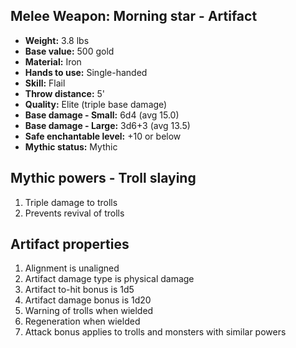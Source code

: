## Melee Weapon: Morning star - Artifact

- **Weight:**       3.8 lbs
- **Base value:**   500 gold
- **Material:**     Iron
- **Hands to use:** Single-handed
- **Skill:**        Flail
- **Throw distance:**         5'
- **Quality:**      Elite (triple base damage)
- **Base damage - Small:**    6d4 (avg 15.0)
- **Base damage - Large:**    3d6+3 (avg 13.5)
- **Safe enchantable level:** +10 or below
- **Mythic status:** Mythic

## Mythic powers - Troll slaying

1. Triple damage to trolls
2. Prevents revival of trolls

## Artifact properties

1. Alignment is unaligned
2. Artifact damage type is physical damage
3. Artifact to-hit bonus is 1d5
4. Artifact damage bonus is 1d20
5. Warning of trolls when wielded
6. Regeneration when wielded
7. Attack bonus applies to trolls and monsters with similar powers
